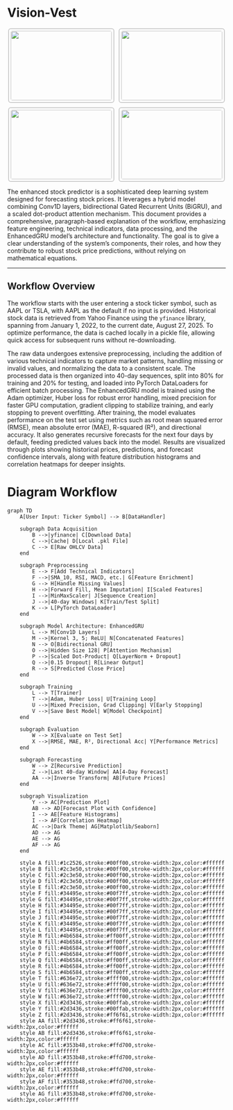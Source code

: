 ﻿# Vision-Vest
 
<div style="display: grid; grid-template-columns: repeat(2, 1fr); gap: 10px; max-width: 500px; margin: auto;">
  <!-- Box 1 -->
  <div style="border: 2px solid #ccc; padding: 4px; border-radius: 6px; max-height: 180px;">
    <img src="https://github.com/user-attachments/assets/75674691-01ce-4a5a-b96d-24fea2e7497c" style="width:100%; height:160px; object-fit: cover; border-radius: 4px;" />
  </div>

  <!-- Box 2 -->
  <div style="border: 2px solid #ccc; padding: 4px; border-radius: 6px; max-height: 180px;">
    <img src="https://github.com/user-attachments/assets/7a754af8-aa44-4588-86ac-67a71fd99464" style="width:100%; height:160px; object-fit: cover; border-radius: 4px;" />
  </div>

  <!-- Box 3 -->
  <div style="border: 2px solid #ccc; padding: 4px; border-radius: 6px; max-height: 180px;">
    <img src="https://github.com/user-attachments/assets/0450d5a5-11d6-4032-bc0d-4a934a6f20be" style="width:100%; height:160px; object-fit: cover; border-radius: 4px;" />
  </div>

  <!-- Box 4 -->
  <div style="border: 2px solid #ccc; padding: 4px; border-radius: 6px; max-height: 180px;">
    <img src="https://github.com/user-attachments/assets/730bc9bd-a1d6-4d31-adf9-7b21d3521ff6" style="width:100%; height:160px; object-fit: cover; border-radius: 4px;" />
  </div>
</div>

The enhanced stock predictor is a sophisticated deep learning system designed for forecasting stock prices. It leverages a hybrid model combining Conv1D layers, bidirectional Gated Recurrent Units (BiGRU), and a scaled dot-product attention mechanism. This document provides a comprehensive, paragraph-based explanation of the workflow, emphasizing feature engineering, technical indicators, data processing, and the EnhancedGRU model’s architecture and functionality. The goal is to give a clear understanding of the system’s components, their roles, and how they contribute to robust stock price predictions, without relying on mathematical equations.

---

## Workflow Overview

The workflow starts with the user entering a stock ticker symbol, such as AAPL or TSLA, with AAPL as the default if no input is provided. Historical stock data is retrieved from Yahoo Finance using the `yfinance` library, spanning from January 1, 2022, to the current date, August 27, 2025. To optimize performance, the data is cached locally in a pickle file, allowing quick access for subsequent runs without re-downloading. 

The raw data undergoes extensive preprocessing, including the addition of various technical indicators to capture market patterns, handling missing or invalid values, and normalizing the data to a consistent scale. The processed data is then organized into 40-day sequences, split into 80% for training and 20% for testing, and loaded into PyTorch DataLoaders for efficient batch processing. The EnhancedGRU model is trained using the Adam optimizer, Huber loss for robust error handling, mixed precision for faster GPU computation, gradient clipping to stabilize training, and early stopping to prevent overfitting. After training, the model evaluates performance on the test set using metrics such as root mean squared error (RMSE), mean absolute error (MAE), R-squared (R²), and directional accuracy. It also generates recursive forecasts for the next four days by default, feeding predicted values back into the model. Results are visualized through plots showing historical prices, predictions, and forecast confidence intervals, along with feature distribution histograms and correlation heatmaps for deeper insights.


# Diagram Workflow
```mermaid
graph TD
    A[User Input: Ticker Symbol] --> B[DataHandler]
    
    subgraph Data Acquisition
        B -->|yfinance| C[Download Data]
        C -->|Cache| D[Local .pkl File]
        C --> E[Raw OHLCV Data]
    end
    
    subgraph Preprocessing
        E --> F[Add Technical Indicators]
        F -->|SMA_10, RSI, MACD, etc.| G[Feature Enrichment]
        G --> H[Handle Missing Values]
        H -->|Forward Fill, Mean Imputation| I[Scaled Features]
        I -->|MinMaxScaler| J[Sequence Creation]
        J -->|40-day Windows| K[Train/Test Split]
        K --> L[PyTorch DataLoader]
    end
    
    subgraph Model Architecture: EnhancedGRU
        L --> M[Conv1D Layers]
        M -->|Kernel 3, 5; ReLU| N[Concatenated Features]
        N --> O[Bidirectional GRU]
        O -->|Hidden Size 128| P[Attention Mechanism]
        P -->|Scaled Dot-Product| Q[LayerNorm + Dropout]
        Q -->|0.15 Dropout| R[Linear Output]
        R --> S[Predicted Close Price]
    end
    
    subgraph Training
        L --> T[Trainer]
        T -->|Adam, Huber Loss| U[Training Loop]
        U -->|Mixed Precision, Grad Clipping| V[Early Stopping]
        V -->|Save Best Model| W[Model Checkpoint]
    end
    
    subgraph Evaluation
        W --> X[Evaluate on Test Set]
        X -->|RMSE, MAE, R², Directional Acc| Y[Performance Metrics]
    end
    
    subgraph Forecasting
        W --> Z[Recursive Prediction]
        Z -->|Last 40-day Window| AA[4-Day Forecast]
        AA -->|Inverse Transform| AB[Future Prices]
    end
    
    subgraph Visualization
        Y --> AC[Prediction Plot]
        AB --> AD[Forecast Plot with Confidence]
        I --> AE[Feature Histograms]
        I --> AF[Correlation Heatmap]
        AC -->|Dark Theme| AG[Matplotlib/Seaborn]
        AD --> AG
        AE --> AG
        AF --> AG
    end
    
    style A fill:#1c2526,stroke:#00ff00,stroke-width:2px,color:#ffffff
    style B fill:#2c3e50,stroke:#00ff00,stroke-width:2px,color:#ffffff
    style C fill:#2c3e50,stroke:#00ff00,stroke-width:2px,color:#ffffff
    style D fill:#2c3e50,stroke:#00ff00,stroke-width:2px,color:#ffffff
    style E fill:#2c3e50,stroke:#00ff00,stroke-width:2px,color:#ffffff
    style F fill:#34495e,stroke:#00f7ff,stroke-width:2px,color:#ffffff
    style G fill:#34495e,stroke:#00f7ff,stroke-width:2px,color:#ffffff
    style H fill:#34495e,stroke:#00f7ff,stroke-width:2px,color:#ffffff
    style I fill:#34495e,stroke:#00f7ff,stroke-width:2px,color:#ffffff
    style J fill:#34495e,stroke:#00f7ff,stroke-width:2px,color:#ffffff
    style K fill:#34495e,stroke:#00f7ff,stroke-width:2px,color:#ffffff
    style L fill:#34495e,stroke:#00f7ff,stroke-width:2px,color:#ffffff
    style M fill:#4b6584,stroke:#ff00ff,stroke-width:2px,color:#ffffff
    style N fill:#4b6584,stroke:#ff00ff,stroke-width:2px,color:#ffffff
    style O fill:#4b6584,stroke:#ff00ff,stroke-width:2px,color:#ffffff
    style P fill:#4b6584,stroke:#ff00ff,stroke-width:2px,color:#ffffff
    style Q fill:#4b6584,stroke:#ff00ff,stroke-width:2px,color:#ffffff
    style R fill:#4b6584,stroke:#ff00ff,stroke-width:2px,color:#ffffff
    style S fill:#4b6584,stroke:#ff00ff,stroke-width:2px,color:#ffffff
    style T fill:#636e72,stroke:#ffff00,stroke-width:2px,color:#ffffff
    style U fill:#636e72,stroke:#ffff00,stroke-width:2px,color:#ffffff
    style V fill:#636e72,stroke:#ffff00,stroke-width:2px,color:#ffffff
    style W fill:#636e72,stroke:#ffff00,stroke-width:2px,color:#ffffff
    style X fill:#2d3436,stroke:#00ffab,stroke-width:2px,color:#ffffff
    style Y fill:#2d3436,stroke:#00ffab,stroke-width:2px,color:#ffffff
    style Z fill:#2d3436,stroke:#ff6f61,stroke-width:2px,color:#ffffff
    style AA fill:#2d3436,stroke:#ff6f61,stroke-width:2px,color:#ffffff
    style AB fill:#2d3436,stroke:#ff6f61,stroke-width:2px,color:#ffffff
    style AC fill:#353b48,stroke:#ffd700,stroke-width:2px,color:#ffffff
    style AD fill:#353b48,stroke:#ffd700,stroke-width:2px,color:#ffffff
    style AE fill:#353b48,stroke:#ffd700,stroke-width:2px,color:#ffffff
    style AF fill:#353b48,stroke:#ffd700,stroke-width:2px,color:#ffffff
    style AG fill:#353b48,stroke:#ffd700,stroke-width:2px,color:#ffffff
```


